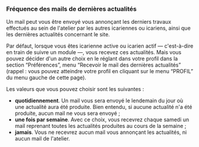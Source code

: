 ### Fréquence des mails de dernières actualités

Un mail peut vous être envoyé vous annonçant les derniers travaux effectués au sein de l'atelier par les autres icariennes ou icariens, ainsi que les dernières actualités concernant le site.

Par défaut, lorsque vous êtes icarienne active ou icarien actif — c'est-à-dire en train de suivre un module —, vous recevez ces actualités. Mais vous pouvez décider d'un autre choix en le réglant dans votre profil dans la section “Préférences”, menu “Recevoir le mail des dernières actualités” (rappel : vous pouvez atteindre votre profil en cliquant sur le menu “PROFIL” du menu gauche de cette page).

Les valeurs que vous pouvez choisir sont les suivantes :

* **quotidiennement**. Un mail vous sera envoyé le lendemain du jour où une actualité aura été produite. Bien entendu, si aucune actualité n'a été produite, aucun mail ne vous sera envoyé ;
* **une fois par semaine**. Avec ce choix, vous recevrez chaque samedi un mail reprenant toutes les actualités produites au cours de la semaine ;
* **jamais**. Vous ne recevrez aucun mail vous annonçant les actualités, ni aucun mail de l'atelier.
